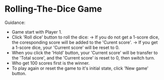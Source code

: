 # Rolling-The-Dice Game
Guidance:
+ Game start with Player 1.
+ Click 'Roll dice' button to roll the dice:
  -> If you do not get a 1-score dice, the coresponding score will be added to the 'Curent score'.
  -> If you get a 1-score dice, your 'Current score' will be reset to 0.
 + When you click the 'Hold' button, your 'Current score' will be transfer to the 'Total score', and the 'Current score' is reset to 0, then switch turn.
 + Who get 100 scores first is the winner.
 + To play again or reset the game to it's initial state, click 'New game' button.
